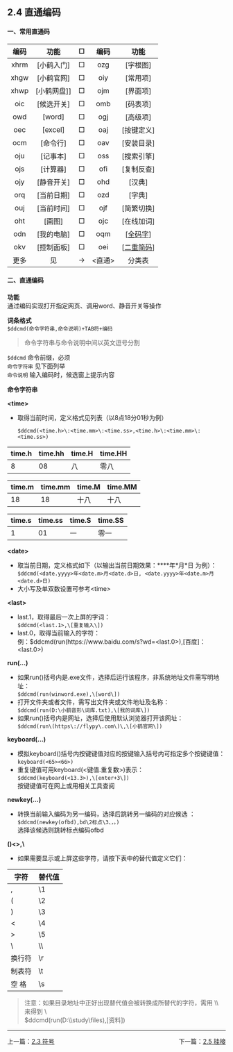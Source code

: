 ## 2.4 直通编码  <!-- {docsify-ignore-all} -->  

#### 一、常用直通码  
编码  |  功能  | □ |  编码  |  功能
:-: | :-: | :-: | :-: | :-: 
xhrm | \[小鹤入门\] | □ | ozg | \[字根图\]
xhgw | \[小鹤官网\] | □ | oiy | \[常用项\]
xhwp | \[小鹤网盘\]] | □ | ojm | \[界面项\]
oic | \[候选开关\] | □ | omb | \[码表项\]
owd | \[word\] | □ | ogj | \[高级项\]
oec | \[excel\] | □ | oaj | \[按键定义\]
ocm | \[命令行\] | □ | oav | \[安装目录\]
oju | \[记事本\] | □ | oss | \[搜索引擎\]
ojs | \[计算器\] | □ | ofi | \[复制反查\]
ojy | \[静音开关\] | □ | ohd | \[汉典\]
orq | \[当前日期\] | □ | ozd | \[字典\]
ouj | \[当前时间\] | □ | ojf | \[简繁切换\]
oht | \[画图\] | □ | ojc | \[在线加词\]
odn | \[我的电脑\] | □ | oqm | \[[全码字](wt.md)\] 
okv | \[控制面板\] | □ | oei | \[[二重简码](wt.md)\]
 更多 | 见 | → | \<直通\> | 分类表

#### 二、直通编码

**功能**  
通过编码实现打开指定网页、调用word、静音开关等操作  

**词条格式**  
``$ddcmd(命令字符串,命令说明)+TAB符+编码``  
 >命令字符串与命令说明中间以英文逗号分割  

``$ddcmd`` 命令前缀，必须  
``命令字符串`` 见下面列举  
``命令说明`` 输入编码时，候选窗上提示内容  

**命令字符串**  

**\<time\>**  

- 取得当前时间，定义格式见列表（以8点18分01秒为例）  

  ``$ddcmd(<time.h>\:<time.mm>\:<time.ss>,<time.h>\:<time.mm>\:<time.ss>)``  

time.h |time.hh |time.H |time.HH 
 ---  | --- | ---  | --- 
 8 | 08 | 八 | 零八  

 time.m | time\.mm | time.M |  time\.MM 
  ---  | --- | ---  | --- 
 18 |18 |十八 |十八

 time.s | time.ss | time.S | time.SS 
  ---  | --- | ---  | --- 
 1 | 01 | 一 | 零一 

**\<date\>**   

- 取当前日期，定义格式如下（以输出当前日期效果：\*\*\*\*年\*月\*日 为例）：  
``$ddcmd(<date.yyyy>年<date.m>月<date.d>日, <date.yyyy>年<date.m>月<date.d>日)``  
- 大小写及单双数设置可参考\<time\>  

**\<last\>**  

- last.1，取得最后一次上屏的字词：  
``$ddcmd(<last.1>,\[重复输入\])``  
- last.0，取得当前输入的字符：  
例：$ddcmd(run\(https\://www\.baidu\.com\/s\?wd=<last\.0>\)\,\[百度\]：<last\.0>)  

**run(...)**  

 - 如果run()括号内是.exe文件，选择后运行该程序，非系统地址文件需写明地址：  
``$ddcmd(run(winword.exe),\[word\])``  
 - 打开文件夹或者文件，需写出文件夹或文件地址及名称：  
``$ddcmd(run(D:\小鹤音形\词库.txt),\[我的词库\])``  
 - 如果run()括号内是网址，选择后使用默认浏览器打开该网址：  
``$ddcmd(run\(https\://flypy\.com\)\,\[小鹤官网\])``  

**keyboard(...)**  

- 模拟keyboard()括号内按键键值对应的按键输入括号内可指定多个按键键值：  
``keyboard(<65><66>)``  
- 重复键值可用keyboard(<键值.重复数>)表示：  
``$ddcmd(keyboard(<13.3>),\[enter+3\])``  
按键键值可在网上或用相关工具查阅  

**newkey(...)**  

- 转换当前输入编码为另一编码，选择后跳转另一编码的对应候选 ： 
``$ddcmd(newkey(ofbd),bd\2标点\3、，。)``  
选择该候选则跳转标点编码ofbd  

**<span id="tdv">()<>,\\</span>**  

- 如果需要显示或上屏这些字符，请按下表中的替代值定义它们：  

|   字符  |  替代值 |
| ---  | --- |
|   ,  | \1  |
|  (   | \2  |
|  )   | \3  |
|  <   | \4  |
|  >   | \5  |
|  \   | \\\ |
|换行符| \r  |
|制表符| \t  |
|空  格| \s  |

> 注意：如果目录地址中正好出现替代值会被转换成所替代的字符，需用 \\\ 来得到 \   
>$ddcmd\(run(D:\\\study\\files\)\,\[资料\])    

---

<div style="width:100%"><span style="float:left">上一篇：<a href=#/fh.md>2.3 符号</a></span><span style="float:right">下一篇：<a href=#/gj.md>2.5 挂接</a></span></div>

<br>
    

<br>

